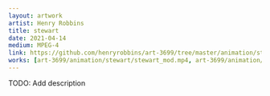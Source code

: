 ```yaml
---
layout: artwork
artist: Henry Robbins
title: stewart
date: 2021-04-14
medium: MPEG-4
link: https://github.com/henryrobbins/art-3699/tree/master/animation/stewart
works: [art-3699/animation/stewart/stewart_mod.mp4, art-3699/animation/stewart/stewart_clip.mp4, art-3699/animation/stewart/stewart_rgb_chaos.mp4, art-3699/animation/stewart/stewart_pinches_chaos.mp4, art-3699/animation/stewart/stewart_film.mp4]
---
```


TODO: Add description

